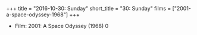 +++
title = "2016-10-30: Sunday"
short_title = "30: Sunday"
films = ["2001-a-space-odyssey-1968"]
+++


* Film: 2001: A Space Odyssey (1968) 0
